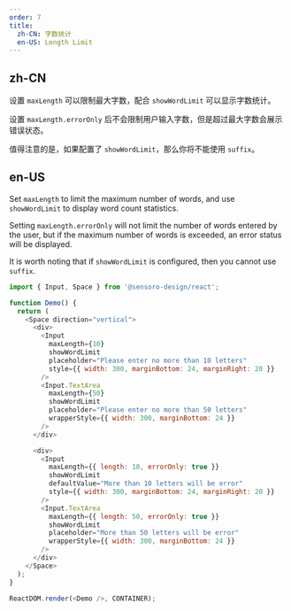```yaml
---
order: 7
title:
  zh-CN: 字数统计
  en-US: Length Limit
---
```


## zh-CN

设置 `maxLength` 可以限制最大字数，配合 `showWordLimit` 可以显示字数统计。

设置 `maxLength.errorOnly` 后不会限制用户输入字数，但是超过最大字数会展示错误状态。

值得注意的是，如果配置了 `showWordLimit`，那么你将不能使用 `suffix`。

## en-US

Set `maxLength` to limit the maximum number of words, and use `showWordLimit` to display word count statistics.

Setting `maxLength.errorOnly` will not limit the number of words entered by the user, but if the maximum number of words is exceeded, an error status will be displayed.

It is worth noting that if `showWordLimit` is configured, then you cannot use `suffix`.


```js
import { Input, Space } from '@sensoro-design/react';

function Demo() {
  return (
    <Space direction="vertical">
      <div>
        <Input
          maxLength={10}
          showWordLimit
          placeholder="Please enter no more than 10 letters"
          style={{ width: 300, marginBottom: 24, marginRight: 20 }}
        />
        <Input.TextArea
          maxLength={50}
          showWordLimit
          placeholder="Please enter no more than 50 letters"
          wrapperStyle={{ width: 300, marginBottom: 24 }}
        />
      </div>

      <div>
        <Input
          maxLength={{ length: 10, errorOnly: true }}
          showWordLimit
          defaultValue="More than 10 letters will be error"
          style={{ width: 300, marginBottom: 24, marginRight: 20 }}
        />
        <Input.TextArea
          maxLength={{ length: 50, errorOnly: true }}
          showWordLimit
          placeholder="More than 50 letters will be error"
          wrapperStyle={{ width: 300, marginBottom: 24 }}
        />
      </div>
    </Space>
  );
}

ReactDOM.render(<Demo />, CONTAINER);
```
